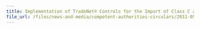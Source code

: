 ```yaml
---
title: Implementation of TradeNet® Controls for the Import of Class C and D Medical Devices into Singapore on 1 June 2011 
file_url: /files/news-and-media/competent-authorities-circulars/2011-05-18-CA.pdf
---
```

